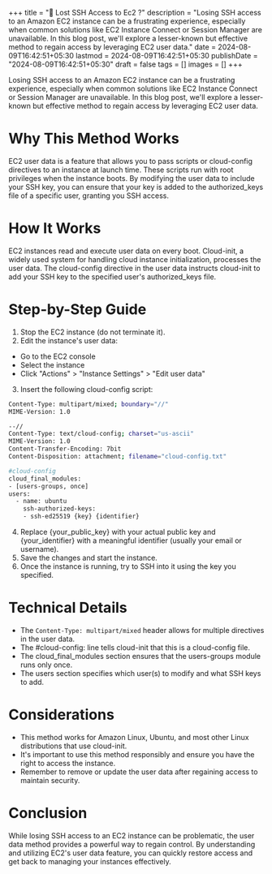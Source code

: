 +++
title = "🔧 Lost SSH Access to Ec2 ?"
description = "Losing SSH access to an Amazon EC2 instance can be a frustrating experience, especially when common solutions like EC2 Instance Connect or Session Manager are unavailable. In this blog post, we'll explore a lesser-known but effective method to regain access by leveraging EC2 user data."
date = 2024-08-09T16:42:51+05:30
lastmod = 2024-08-09T16:42:51+05:30
publishDate = "2024-08-09T16:42:51+05:30"
draft = false
tags = []
images = []
+++

Losing SSH access to an Amazon EC2 instance can be a frustrating experience, especially when common solutions like EC2 Instance Connect or Session Manager are unavailable. In this blog post, we'll explore a lesser-known but effective method to regain access by leveraging EC2 user data.

# Why This Method Works

EC2 user data is a feature that allows you to pass scripts or cloud-config directives to an instance at launch time. These scripts run with root privileges when the instance boots. By modifying the user data to include your SSH key, you can ensure that your key is added to the authorized_keys file of a specific user, granting you SSH access.

# How It Works

EC2 instances read and execute user data on every boot.
Cloud-init, a widely used system for handling cloud instance initialization, processes the user data.
The cloud-config directive in the user data instructs cloud-init to add your SSH key to the specified user's authorized_keys file.

# Step-by-Step Guide

1. Stop the EC2 instance (do not terminate it).
2. Edit the instance's user data:

- Go to the EC2 console
- Select the instance
- Click "Actions" > "Instance Settings" > "Edit user data"

3. Insert the following cloud-config script:

```bash
Content-Type: multipart/mixed; boundary="//"
MIME-Version: 1.0

--//
Content-Type: text/cloud-config; charset="us-ascii"
MIME-Version: 1.0
Content-Transfer-Encoding: 7bit
Content-Disposition: attachment; filename="cloud-config.txt"

#cloud-config
cloud_final_modules:
- [users-groups, once]
users:
  - name: ubuntu
    ssh-authorized-keys:
    - ssh-ed25519 {key} {identifier}
```

4. Replace {your_public_key} with your actual public key and {your_identifier} with a meaningful identifier (usually your email or username).
5. Save the changes and start the instance.
6. Once the instance is running, try to SSH into it using the key you specified.

# Technical Details

- The `Content-Type: multipart/mixed` header allows for multiple directives in the user data.
- The #cloud-config: line tells cloud-init that this is a cloud-config file.
- The cloud_final_modules section ensures that the users-groups module runs only once.
- The users section specifies which user(s) to modify and what SSH keys to add.

# Considerations

- This method works for Amazon Linux, Ubuntu, and most other Linux distributions that use cloud-init.
- It's important to use this method responsibly and ensure you have the right to access the instance.
- Remember to remove or update the user data after regaining access to maintain security.

# Conclusion

While losing SSH access to an EC2 instance can be problematic, the user data method provides a powerful way to regain control. By understanding and utilizing EC2's user data feature, you can quickly restore access and get back to managing your instances effectively.
